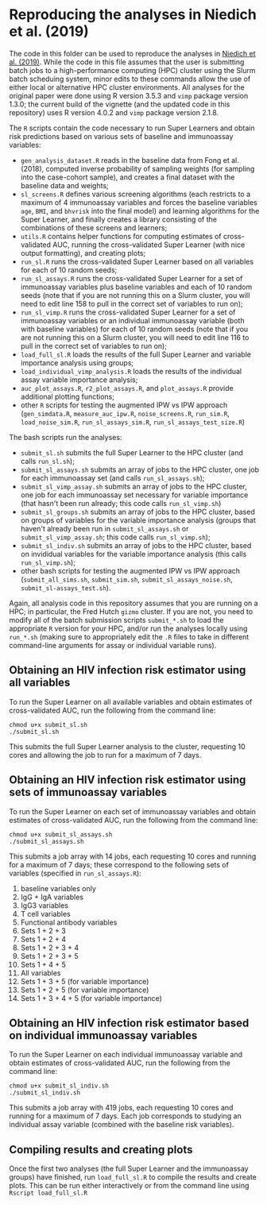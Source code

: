 # Reproducing the analyses in Niedich et al. (2019)

The code in this folder can be used to reproduce the analyses in [Niedich et al. (2019)](https://doi.org/10.1172/JCI126391). While the code in this file assumes that the user is submitting batch jobs to a high-performance computing (HPC) cluster using the Slurm batch scheduing system, minor edits to these commands allow the use of either local or alternative HPC cluster environments. All analyses for the original paper were done using R version 3.5.3 and `vimp` package version 1.3.0; the current build of the vignette (and the updated code in this repository) uses R version 4.0.2 and `vimp` package version 2.1.8.

The `R` scripts contain the code necessary to run Super Learners and obtain risk predictions based on various sets of baseline and immunoassay variables:

* `gen_analysis_dataset.R` reads in the baseline data from Fong et al. (2018), computed inverse probability of sampling weights (for sampling into the case-cohort sample), and creates a final dataset with the baseline data and weights;
* `sl_screens.R` defines various screening algorithms (each restricts to a maximum of 4 immunoassay variables and forces the baseline variables `age`, `BMI`, and `bhvrisk` into the final model) and learning algorithms for the Super Learner, and finally creates a library consisting of the combinations of these screens and learners;
* `utils.R` contains helper functions for computing estimates of cross-validated AUC, running the cross-validated Super Learner (with nice output formatting), and creating plots;
* `run_sl.R` runs the cross-validated Super Learner based on all variables for each of 10 random seeds;
* `run_sl_assays.R` runs the cross-validated Super Learner for a set of immunoassay variables plus baseline variables and each of 10 random seeds (note that if you are not running this on a Slurm cluster, you will need to edit line 158 to pull in the correct set of variables to run on);
* `run_sl_vimp.R` runs the cross-validated Super Learner for a set of immunoassay variables or an individual immunoassay variable (both with baseline variables) for each of 10 random seeds (note that if you are not running this on a Slurm cluster, you will need to edit line 116 to pull in the correct set of variables to run on);
* `load_full_sl.R` loads the results of the full Super Learner and variable importance analysis using groups;
* `load_individual_vimp_analysis.R` loads the results of the individual assay variable importance analysis;
* `auc_plot_assays.R`, `r2_plot_assays.R`, and `plot_assays.R` provide additional plotting functions;
* other `R` scripts for testing the augmented IPW vs IPW approach (`gen_simdata.R`, `measure_auc_ipw.R`, `noise_screens.R`, `run_sim.R`, `load_noise_sim.R`, `run_sl_assays_sim.R`, `run_sl_assays_test_size.R`)

The bash scripts run the analyses:

* `submit_sl.sh` submits the full Super Learner to the HPC cluster (and calls `run_sl.sh`);
* `submit_sl_assays.sh` submits an array of jobs to the HPC cluster, one job for each immunoassay set (and calls `run_sl_assays.sh`);
* `submit_sl_vimp_assay.sh` submits an array of jobs to the HPC cluster, one job for each immunoassay set necessary for variable importance (that hasn't been run already; this code calls `run_sl_vimp.sh`)
* `submit_sl_groups.sh` submits an array of jobs to the HPC cluster, based on groups of variables for the variable importance analysis (groups that haven't already been run in `submit_sl_assays.sh` or `submit_sl_vimp_assay.sh`; this code calls `run_sl_vimp.sh`);
* `submit_sl_indiv.sh` submits an array of jobs to the HPC cluster, based on invididual variables for the variable importance analysis (this calls `run_sl_vimp.sh`);
* other bash scripts for testing the augmented IPW vs IPW approach (`submit_all_sims.sh`, `submit_sim.sh`, `submit_sl_assays_noise.sh`, `submit_sl-assays_test.sh`).

Again, all analysis code in this repository assumes that you are running on a HPC; in particular, the Fred Hutch `gizmo` cluster. If you are not, you need to modify all of the batch submission scripts `submit_*.sh` to load the appropriate `R` version for your HPC, and/or run the analyses locally using `run_*.sh` (making sure to appropriately edit the `.R` files to take in different command-line arguments for assay or individual variable runs).

## Obtaining an HIV infection risk estimator using all variables

To run the Super Learner on all available variables and obtain estimates of cross-validated AUC, run the following from the command line:
```{bash}
chmod u+x submit_sl.sh
./submit_sl.sh
```  
This submits the full Super Learner analysis to the cluster, requesting 10 cores and allowing the job to run for a maximum of 7 days.

## Obtaining an HIV infection risk estimator using sets of immunoassay variables

To run the Super Learner on each set of immunoassay variables and obtain estimates of cross-validated AUC, run the following from the command line:
```{bash}
chmod u+x submit_sl_assays.sh
./submit_sl_assays.sh
```
This submits a job array with 14 jobs, each requesting 10 cores and running for a maximum of 7 days; these correspond to the following sets of variables (specified in `run_sl_assays.R`):
1. baseline variables only
2. IgG + IgA variables
3. IgG3 variables
4. T cell variables
5. Functional antibody variables
6. Sets 1 + 2 + 3
7. Sets 1 + 2 + 4
8. Sets 1 + 2 + 3 + 4
9. Sets 1 + 2 + 3 + 5
10. Sets 1 + 4 + 5
11. All variables
12. Sets 1 + 3 + 5 (for variable importance)
13. Sets 1 + 2 + 5 (for variable importance)
14. Sets 1 + 3 + 4 + 5 (for variable importance)

## Obtaining an HIV infection risk estimator based on individual immunoassay variables

To run the Super Learner on each individual immunoassay variable and obtain estimates of cross-validated AUC, run the following from the command line:
```{bash}
chmod u+x submit_sl_indiv.sh
./submit_sl_indiv.sh
```
This submits a job array with 419 jobs, each requesting 10 cores and running for a maximum of 7 days. Each job corresponds to studying an individual assay variable (combined with the baseline risk variables).

## Compiling results and creating plots

Once the first two analyses (the full Super Learner and the immunoassay groups) have finished, run `load_full_sl.R` to compile the results and create plots. This can be run either interactively or from the command line using `Rscript load_full_sl.R`
